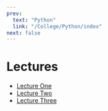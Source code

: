 ```yaml
---
prev:
  text: "Python"
  link: "/College/Python/index"
next: false
---
```


# Lectures

- [Lecture One](LectureOne.md)
- [Lecture Two](LectureTwo.md)
- [Lecture Three](LectureThree.md)
